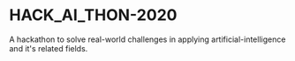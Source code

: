 # HACK_AI_THON-2020
A hackathon to solve real-world challenges in applying artificial-intelligence and it's related fields.
